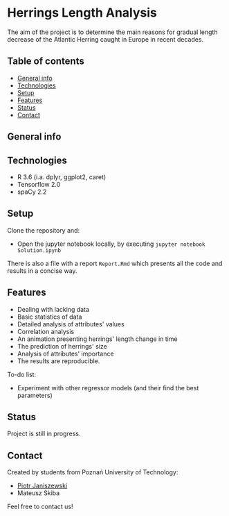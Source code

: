 # **Herrings Length Analysis**
The aim of the project is to determine the main reasons for gradual length decrease of the Atlantic Herring caught in Europe in recent decades.

## Table of contents
* [General info](#general-info)
* [Technologies](#technologies)
* [Setup](#setup)
* [Features](#features)
* [Status](#status)
* [Contact](#contact)

## General info

## Technologies
* R 3.6 (i.a. dplyr, ggplot2, caret)
* Tensorflow 2.0
* spaCy 2.2

## Setup
Clone the repository and:
* Open the jupyter notebook locally, by executing `jupyter notebook Solution.ipynb`

There is also a file with a report `Report.Rmd` which presents all the code and results in a concise way.

## Features
* Dealing with lacking data
* Basic statistics of data
* Detailed analysis of attributes' values
* Correlation analysis
* An animation presenting herrings' length change in time
* The prediction of herrings' size
* Analysis of attributes' importance
* The results are reproducible. 

To-do list:
* Experiment with other regressor models (and their find the best parameters)

## Status
Project is still in progress.

## Contact
Created by students from Poznań University of Technology:
* [Piotr Janiszewski](mailto:1piotr.janiszewski@gmail.com)
* Mateusz Skiba

Feel free to contact us!
